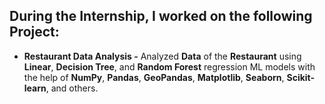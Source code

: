 ## During the Internship, I worked on the following Project: 

 - **Restaurant Data Analysis -** Analyzed **Data** of the **Restaurant** using **Linear**, **Decision Tree**, and **Random Forest** regression ML models with the help of **NumPy**, **Pandas**, **GeoPandas**, **Matplotlib**, **Seaborn**, **Scikit-learn**, and others.
